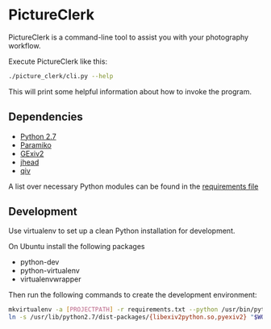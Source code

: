 PictureClerk
============

PictureClerk is a command-line tool to assist you with your photography
workflow.

Execute PictureClerk like this:

```bash
./picture_clerk/cli.py --help    
```

This will print some helpful information about how to invoke the program.


Dependencies
------------

* [Python 2.7](http://www.python.org/download/releases/2.7/)
* [Paramiko](http://www.lag.net/paramiko/)
* [GExiv2](http://redmine.yorba.org/projects/gexiv2/wiki)
* [jhead](http://www.sentex.net/~mwandel/jhead/)
* [qiv](http://spiegl.de/qiv/)

A list over necessary Python modules can be found in the [requirements file](/requirements.txt)


Development
-----------

Use virtualenv to set up a clean Python installation for development.

On Ubuntu install the following packages
* python-dev
* python-virtualenv
* virtualenvwrapper

Then run the following commands to create the development environment:

```bash
mkvirtualenv -a [PROJECTPATH] -r requirements.txt --python /usr/bin/python2.7 --no-site-packages pic
ln -s /usr/lib/python2.7/dist-packages/{libexiv2python.so,pyexiv2} "$WORKON_HOME"/pic/lib/python2.7/site-packages
```

